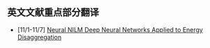 ## 英文文献重点部分翻译
- [11/1-11/7] [Neural NILM Deep Neural Networks Applied to Energy Disaggregation](../translate/20211101.md)